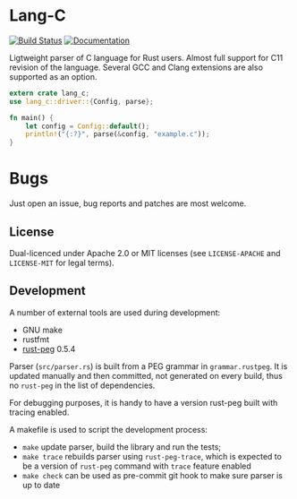 # Lang-C

[![Build Status](https://app.travis-ci.com/vickenty/lang-c.svg?branch=master)](https://app.travis-ci.com/vickenty/lang-c)
[![Documentation](https://docs.rs/lang-c/badge.svg)](https://docs.rs/lang-c)

Ligtweight parser of C language for Rust users. Almost full support for C11 revision of the language.
Several GCC and Clang extensions are also supported as an option.

```rust
extern crate lang_c;
use lang_c::driver::{Config, parse}; 

fn main() {
    let config = Config::default();
    println!("{:?}", parse(&config, "example.c"));
}
```

# Bugs

Just open an issue, bug reports and patches are most welcome. 

## License

Dual-licenced under Apache 2.0 or MIT licenses (see `LICENSE-APACHE` and `LICENSE-MIT` for legal terms).

## Development

A number of external tools are used during development:

- GNU make
- rustfmt
- [rust-peg](https://github.com/kevinmehall/rust-peg) 0.5.4

Parser (`src/parser.rs`) is built from a PEG grammar in `grammar.rustpeg`. It is updated manually and then 
committed, not generated on every build, thus no `rust-peg` in the list of dependencies.

For debugging purposes, it is handy to have a version rust-peg built with tracing enabled.

A makefile is used to script the development process:

- `make` update parser, build the library and run the tests;
- `make trace` rebuilds parser using `rust-peg-trace`, which is expected to be a version of `rust-peg` command with `trace` feature enabled
- `make check` can be used as pre-commit git hook to make sure parser is up to date
